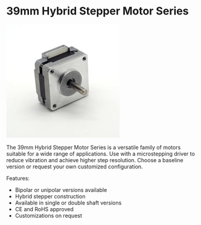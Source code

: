 # 39mm Hybrid Stepper Motor Series

![](https://github.com/3rdEyeLabs-io/LDO-Motors/blob/main/Stepper%20Motor/39mm%20Hybrid%20Stepper%20Series/39mm%20Hybrid%20Stepper%20Series.jpg)

The 39mm Hybrid Stepper Motor Series is a versatile family of motors suitable for a wide range of applications.
Use with a microstepping driver to reduce vibration and achieve higher step resolution.
Choose a baseline version or request your own customized configuration.

Features:

* Bipolar or unipolar versions available
* Hybrid stepper construction
* Available in single or double shaft versions
* CE and RoHS approved
* Customizations on request
